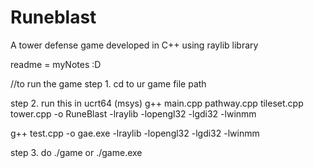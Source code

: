 # Runeblast
A tower defense game developed in C++ using raylib library

readme = myNotes :D

//to run the game
step 1. cd to ur game file path

step 2. run this in ucrt64 (msys)
g++ main.cpp pathway.cpp tileset.cpp tower.cpp -o RuneBlast -lraylib -lopengl32 -lgdi32 -lwinmm

g++ test.cpp -o gae.exe -lraylib -lopengl32 -lgdi32 -lwinmm


step 3. do ./game or ./game.exe
